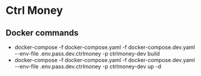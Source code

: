 # Ctrl Money

## Docker commands

 - docker-compose -f docker-compose.yaml -f docker-compose.dev.yaml --env-file .env.pass.dev.ctrlmoney -p ctrlmoney-dev build
 - docker-compose -f docker-compose.yaml -f docker-compose.dev.yaml --env-file .env.pass.dev.ctrlmoney -p ctrlmoney-dev up -d


 
 
